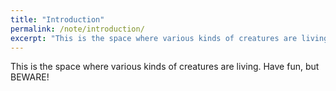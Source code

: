 ```yaml
---
title: "Introduction"
permalink: /note/introduction/
excerpt: "This is the space where various kinds of creatures are living. Have fun, but BEWARE!"
---
```



This is the space where various kinds of creatures are living. Have fun, but BEWARE!

